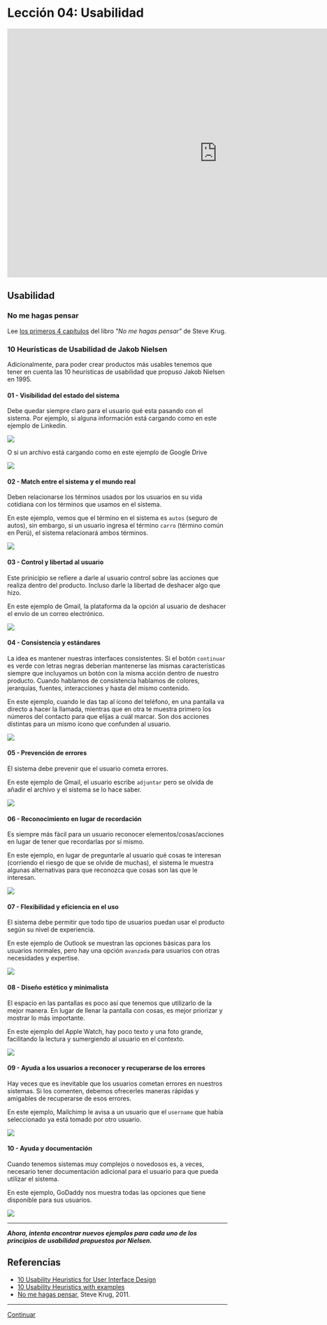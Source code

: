 # Lección 04: Usabilidad

<div class="iframeWrapper">
	<iframe src="https://docs.google.com/presentation/d/e/2PACX-1vQ_O0tj1nTc3BPe2KP78snclLMOEKRsJuF3Ns7M0Oq7P3RupMsaLInWMqqSYeahKR9ygSnpPC-XxI-j/embed?start=false&loop=true&delayms=3000" frameborder="0" width="960" height="569" allowfullscreen="true" mozallowfullscreen="true" webkitallowfullscreen="true"></iframe>
</div>

## Usabilidad


### No me hagas pensar

Lee [los primeros 4 capítulos](#) del libro *"No me hagas pensar"* de Steve Krug.


### 10 Heurísticas de Usabilidad de Jakob Nielsen

Adicionalmente, para poder crear productos más usables tenemos que tener en cuenta las 10 heurísticas de usabilidad que propuso Jakob Nielsen en 1995. 



#### 01 - Visibilidad del estado del sistema

Debe quedar siempre claro para el usuario qué esta pasando con el sistema. Por ejemplo, si alguna información está cargando como en este ejemplo de Linkedin. 

![](https://lh3.googleusercontent.com/BTkm0J0DVpuIKXBGwPx8E9Y8ydGy7C5ty5CsA4sMIjMScFV14ccqXkrdcRaQ5MpxynA7ZBHVQjz50Uc1Nokz9ngWqj7rxiEiXGxZxBT8est503TN_h_EYiSRz519Oxjg68OBdcmmaeA)

O si un archivo está cargando como en este ejemplo de Google Drive

![](https://lh5.googleusercontent.com/n4ejtZQhW2FqQjNZgfP6jcJcL91lNruGU6lKAXEUZ1sCEuIdnjcmKFeVCnhzhgiy8CCFkIYDEEkHMaXtbPWzZzyq_QzM4-42j5l9kXTbHUFMn2t07w_LSss8qoxasPJiXMvu44qM7bQ)

#### 02 - Match entre el sistema y el mundo real

Deben relacionarse los términos usados por los usuarios en su vida cotidiana con los términos que usamos en el sistema. 

En este ejemplo, vemos que el término en el sistema es `autos` (seguro de autos), sin embargo, si un usuario ingresa el término `carro` (término común en Perú), el sistema relacionará ambos términos.

![](https://lh6.googleusercontent.com/czcFaaYJxqZyFXVjOSNVVmOUzS34Ve0TrJJWW41Bm0RUwOUyXBE68WsI-kHFodmAUKT6FA-C5i9kDmQMB9ljhsxG7wAds7DZkoX-rDduobRZom331gzZcgQRFdk7nwFzayJMUodkbJ0)

#### 03 - Control y libertad al usuario

Este prinicipio se refiere a darle al usuario control sobre las acciones que realiza dentro del producto. Incluso darle la libertad de deshacer algo que hizo. 

En este ejemplo de Gmail, la plataforma da la opción al usuario de deshacer el envío de un correo electrónico.

![](https://lh4.googleusercontent.com/HqXm5aFz3Bla9BD2kKI-76iKCDN8h15V51KPTMKPQiLhVrNjmFEu6bQ8-y6QtuNtmShrvYmIDaH8fS5io7pNXI0cxieWv-NhoxkN536zOQeIc9TFdL3aXfgKPStCFWCN-hy1pL3KMjM)


#### 04 - Consistencia y estándares

La idea es mantener nuestras interfaces consistentes. Si el botón `continuar` es  verde con letras negras deberían mantenerse las mismas características siempre que incluyamos un botón con la misma acción dentro de nuestro producto. Cuando hablamos de consistencia hablamos de colores, jerarquías, fuentes, interacciones y hasta del mismo contenido.

En este ejemplo, cuando le das tap al ícono del teléfono, en una pantalla va directo a hacer la llamada, mientras que en otra te muestra primero los números del contacto para que elijas a cuál marcar. Son dos acciones distintas para un mismo ícono que confunden al usuario.

![](https://lh4.googleusercontent.com/X-aOlTlpVJkCUju0PO-aqgp4xNjPis9yQczL3k0GvMiVjTiBMZz9Mhyux0dO4WALg5MdA5yHMbzhXBlUQga21hChdGqkr18k46RmmxFNqIOdi42Z1hNxzDuEeLPnueMsQg1PzqkKZ00)

#### 05 - Prevención de errores

El sistema debe prevenir que el usuario cometa errores. 

En este ejemplo de Gmail, el usuario escribe `adjuntar` pero se olvida de añadir el archivo y el sistema se lo hace saber.

![](https://lh6.googleusercontent.com/B6w9E-FYOgZn5mHiup6-6D2xdJhffQKEAscutPJhHPvDZ450D4h6cCP24MAvAYgiyhBFuvcdWx62UaAYmClJ7S-TnVRYhcqf8kl2g3hwtQRoIbA8bGC5hFDvi1VnXQXCf2AOAZnEuL0)

#### 06 - Reconocimiento en lugar de recordación

Es siempre más fácil para un usuario reconocer elementos/cosas/acciones en lugar de tener que recordarlas por sí mismo. 

En este ejemplo, en lugar de preguntarle al usuario qué cosas te interesan (corriendo el riesgo de que se olvide de muchas), el sistema le muestra algunas alternativas para que reconozca que cosas son las que le interesan. 

![](https://lh4.googleusercontent.com/--a2sP4O1QEjIVkxdvnRxbX0ftgx9e6JkjKeNKkEknofJ2zNSO1TW_N-kUwpZJ8ZwW-_Fauqk8b-uvNuJCBwDeGr5kpS0lBVKAELNGruB9_8ZW9P8hT2KNwvcUdZFRAA7ZFVYpAsjH0)


#### 07 - Flexibilidad y eficiencia en el uso

El sistema debe permitir que todo tipo de usuarios puedan usar el producto según su nivel de experiencia.

En este ejemplo de Outlook se muestran las opciones básicas para los usuarios normales, pero hay una opción `avanzada` para usuarios con otras necesidades y expertise.

![](https://lh6.googleusercontent.com/Gy4ChOAjWn9-ipX-25jkNUDAzFuuc7siEshF1XSNJchd3J5W3G491X264mLp-_O1AO9F2weg8KJdRWh-8SFPnc7xbcCLU4asf4nzjlrPJCkKLSeZ53KpM4YMiEl1hVMHE0dmgRfoz5s)

#### 08 - Diseño estético y minimalista

El espacio en las pantallas es poco así que tenemos que utilizarlo de la mejor manera. En lugar de llenar la pantalla con cosas, es mejor priorizar y mostrar lo más importante.

En este ejemplo del Apple Watch, hay poco texto y una foto grande, facilitando la lectura y sumergiendo al usuario en el contexto.

![](https://lh6.googleusercontent.com/jMBm835ZAk3hTN9qvs5bAu0pRcU5s2xQ3DfW8uWLrpSeqYXglhLWbar7kkn19mDiQfHfcByiN6I7HgiM8X3j3ehz1INNhFtalAUbm5yUVa_Y7XNZJITrYRQlumC-Oc61z-JuicxCJyU)

#### 09 - Ayuda a los usuarios a reconocer y recuperarse de los errores

Hay veces que es inevitable que los usuarios cometan errores en nuestros sistemas. Si los comenten, debemos ofrecerles maneras rápidas y amigables de recuperarse de esos errores.

En este ejemplo, Mailchimp le avisa a un usuario que el `username` que había seleccionado ya está tomado por otro usuario. 

![](https://lh4.googleusercontent.com/BAfIGumWXDhnkfKlMsXFhiaCyTkJh4hDCB5FR3NqT6-fVcna8sXrCJPijJ-VX3nez2ZnJiVYyAFcuLwG4tIh8b_XOXPXHnSsbwBRoQtBexBtOwplKJW_Jr8205pfgfPTQZbhOhxqkxY)

#### 10 - Ayuda y documentación

Cuando tenemos sistemas muy complejos o novedosos es, a veces, necesario tener documentación adicional para el usuario para que pueda utilizar el sistema.

En este ejemplo, GoDaddy nos muestra todas las opciones que tiene disponible para sus usuarios.

![](https://lh4.googleusercontent.com/V70mjXoCv4puywzb21JooEXciDoyenfVRiQbgF7_Gg_ANWDThfHuVoMIzAp1xdEDSgHI7CGd079e5tOABy0e5s-1vturcSFD5rp6SR4L2RpwozCsVklaZC1HhiHsvkyIGfLKbToO5mI)

***


***Ahora, intenta encontrar nuevos ejemplos para cada uno de los principios de usabilidad propuestos por Nielsen.***


## Referencias


* [10 Usability Heuristics for User Interface Design](https://www.nngroup.com/articles/ten-usability-heuristics/)
* [10 Usability Heuristics with examples](https://blog.prototypr.io/10-usability-heuristics-with-examples-4a81ada920c)
* [No me hagas pensar](https://www.amazon.com/Dont-Make-Think-Revisited-Usability/dp/0321965515), Steve Krug, 2011.
	

***

[Continuar](#)